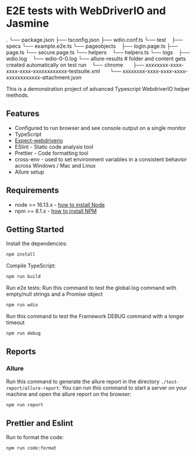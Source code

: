 # E2E tests with WebDriverIO and Jasmine
.
└── package.json
├── tsconfig.json
├── wdio.conf.ts
└── test
    ├── specs
       └── example.e2e.ts
    └── pageobjects
       ├── login.page.ts
       ├── page.ts
       └── secure.page.ts
└── helpers
    └── helpers.ts
└── logs
    ├── wdio.log
    └── wdio-0-0.log
└── allure-results  # folder and content gets created automatically on test run
    └── chrome
        ├── xxxxxxxx-xxxx-xxxx-xxxx-xxxxxxxxxxxx-testsuite.xml
        └── xxxxxxxx-xxxx-xxxx-xxxx-xxxxxxxxxxxx-attachment.json

This is a demonstration project of advanced Typescript WebdriverIO helper methods.  
## Features
-   Configured to run browser and see console output on a single monitor 
-   TypeScript 
-   [Expect-webdriverio](https://github.com/webdriverio/expect-webdriverio)
-   ESlint - Static code analysis tool
-   Prettier - Code formatting tool
-   cross-env - used to set environment variables in a consistent behavior across Windows / Mac and Linux 
-   Allure setup 

## Requirements
-   node >= 16.13.x - [how to install Node](https://nodejs.org/en/download/)
-   npm >= 8.1.x - [how to install NPM](https://www.npmjs.com/get-npm)

## Getting Started

Install the dependencies:

```bash /zsh
npm install
```

Compile TypeScript:
```bash / zsh
npm run build
```

Run e2e tests:
Run this command to test the global.log command with empty/null strings and a Promise object 
```bash / zsh
npm run wdio
```

Run this command to test the Framework DEBUG command with a longer timeout 
```bash /zsh
npm run debug
```


## Reports
### Allure
Run this command to generate the allure report in the directory `./test-report/allure-report`:
You can run this command to start a server on your machine and open the allure report on the browser:
```bash / zsh
npm run report
```

## Prettier and Eslint
Run to format the code:
```bash / zsh
npm run code:format
```
